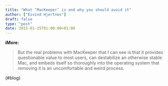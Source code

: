 ```yaml
---
title: "What ‘MacKeeper’ is and why you should avoid it"
author: ["Eivind Hjertnes"]
draft: false
type: "post"
date: 2015-01-25T01:00:00+01:00
---
```


**iMore:**

> But the real problems with MacKeeper that I can see is that it
> provides questionable value to most users, can destabilize an
> otherwise stable Mac, and embeds itself so thoroughly into the
> operating system that removing it is an uncomfortable and weird
> process.

(#blog)
